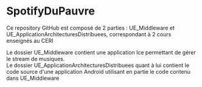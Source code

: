 # SpotifyDuPauvre

Ce repository GitHub est composé de 2 parties : UE_Middleware et UE_ApplicationArchitecturesDistribuees, correspondant à 2 cours enseignés au CERI

Le dossier UE_Middleware contient une application Ice permettant de gérer le stream de musiques.  
Le dossier UE_ApplicationArchitecturesDistribuees quant à lui contient le code source d'une application Android utilisant en partie le code contenu dans UE_Middleware
